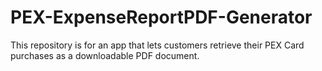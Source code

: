 # PEX-ExpenseReportPDF-Generator
This repository is for an app that lets customers retrieve their PEX Card purchases as a downloadable PDF document.
